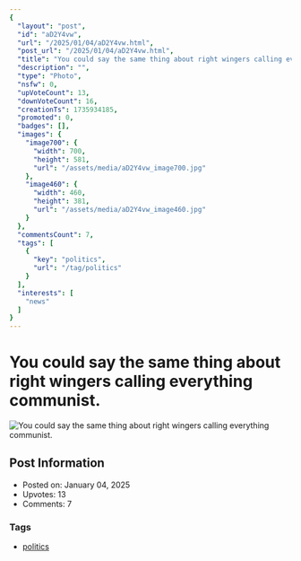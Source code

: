 ```yaml
---
{
  "layout": "post",
  "id": "aD2Y4vw",
  "url": "/2025/01/04/aD2Y4vw.html",
  "post_url": "/2025/01/04/aD2Y4vw.html",
  "title": "You could say the same thing about right wingers calling everything communist.",
  "description": "",
  "type": "Photo",
  "nsfw": 0,
  "upVoteCount": 13,
  "downVoteCount": 16,
  "creationTs": 1735934185,
  "promoted": 0,
  "badges": [],
  "images": {
    "image700": {
      "width": 700,
      "height": 581,
      "url": "/assets/media/aD2Y4vw_image700.jpg"
    },
    "image460": {
      "width": 460,
      "height": 381,
      "url": "/assets/media/aD2Y4vw_image460.jpg"
    }
  },
  "commentsCount": 7,
  "tags": [
    {
      "key": "politics",
      "url": "/tag/politics"
    }
  ],
  "interests": [
    "news"
  ]
}
---
```


# You could say the same thing about right wingers calling everything communist.

![You could say the same thing about right wingers calling everything communist.](/assets/media/aD2Y4vw_image700.jpg)

## Post Information

- Posted on: January 04, 2025
- Upvotes: 13
- Comments: 7

### Tags

- [politics](/tag/politics)
